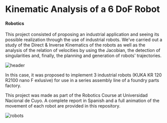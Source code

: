 # Kinematic Analysis of a 6 DoF Robot
#### Robotics
This project consisted of proposing an industrial application and seeing its possible realization through the use of industrial robots. We've carried out a study of the Direct & Inverse Kinematics of the robots as well as the analysis of the relation of velocities by using the Jacobian, the detection of singularities and, finally, the planning and generation of robots' trajectories.

![header](https://github.com/Aguscorazza/projects/assets/52639694/e40980b6-bfb0-4cb7-81e8-508cc1b7f48e)

In this case, it was proposed to implement 3 industrial robots (KUKA KR 120 R2100 nano F exlusive) for use in a series assembly line of a foundry parts factory.

This project was made as part of the Robotics Course at Universidad Nacional de Cuyo. A complete report in Spanish and a full animation of the movement of each robot are provided in this repository. 

![robots](https://github.com/Aguscorazza/projects/assets/52639694/676352fe-3727-47bb-b3ab-436b0c8ddea8)
